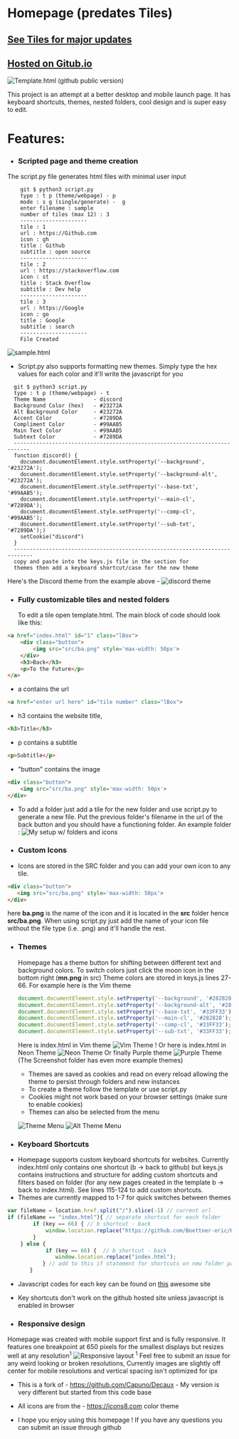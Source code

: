# Homepage (predates Tiles)
## [See Tiles for major updates](https://github.com/Boettner-eric/Tiles)

## [Hosted on Gitub.io](https://boettner-eric.github.io/Homepage/)
![Template.html (github public version)](screenshots/gogh_theme.png)

This project is an attempt at a better desktop and mobile launch page.  It has keyboard shortcuts, themes, nested folders, cool design and is super easy to edit.


# Features:
* ### Scripted page and theme creation
 The script.py file generates html files with minimal user input
```
    git $ python3 script.py
    type : t p (theme/webpage) - p
    mode : s g (single/generate) -  g
    enter filename : sample
    number of tiles (max 12) : 3
    ---------------------
    tile : 1
    url : https://Github.com
    icon : gh
    title : Github
    subtitle : open source
    ---------------------
    tile : 2
    url : https://stackoverflow.com
    icon : st
    title : Stack Overflow
    subtitle : Dev help
    ---------------------
    tile : 3
    url : https://Google
    icon : go
    title : Google
    subtitle : search
    ---------------------
    File Created
```
 ![sample.html](screenshots/example.png)
 * Script.py also supports formatting new themes. Simply type the hex values for each color and it'll write the javascript for you

```
  git $ python3 script.py
  type : t p (theme/webpage) - t
  Theme Name               - discord
  Background Color (hex)   - #23272A
  Alt Background Color     - #23272A
  Accent Color             - #7289DA
  Compliment Color         - #99AAB5
  Main Text Color          - #99AAB5
  Subtext Color            - #7289DA
  ---------------------------------------------------------------------------
  function discord() {
    document.documentElement.style.setProperty('--background', '#23272A');
    document.documentElement.style.setProperty('--background-alt', '#23272A');
    document.documentElement.style.setProperty('--base-txt', '#99AAB5');
    document.documentElement.style.setProperty('--main-cl', '#7289DA');
    document.documentElement.style.setProperty('--comp-cl', '#99AAB5');
    document.documentElement.style.setProperty('--sub-txt', '#7289DA');)
    setCookie("discord")
  }
  ----------------------------------------------------------------------------
  copy and paste into the keys.js file in the section for
  themes then add a keyboard shortcut/case for the new theme
```
Here's the Discord theme from the example above -
![discord theme](screenshots/discord_theme.png)
* ### Fully customizable tiles and nested folders
   To edit a tile open template.html.  The main block of code should look like this:
```html
<a href="index.html" id="1" class="lBox">
	<div class="button">
	    <img src="src/ba.png" style='max-width: 50px'>
	</div>
	<h3>Back</h3>
    <p>To the Future</p>
</a>
```
  - a contains the url
  ```html
  <a href="enter url here" id="tile number" class="lBox">
  ```
  - h3 contains the website title,
  ```Html
  <h3>Title</h3>
  ```
  - p contains a  subtitle
  ```Html
  <p>Subtitle</p>
  ```
  - "button" contains the image
  ```html
  <div class="button">
      <img src="src/ba.png" style='max-width: 50px'>
  </div>
  ```
  - To add a folder just add a tile for the new folder and use script.py to generate a new file. Put the previous folder's filename in the url of the back button and you should have a functioning folder. An example folder :
![My setup w/ folders and icons](screenshots/folder.png)

* ### Custom Icons
 - Icons are stored in the SRC folder and you can add your own icon to any tile.
 ```html
 <div class="button">
    <img src="src/ba.png" style='max-width: 50px'>
 </div>
 ```
 here **ba.png** is the name of the icon and it is located in the **src** folder hence **src/ba.png**.  When using script.py just add the name of your icon file without the file type (i.e. .png) and it'll handle the rest.

* ### Themes
    Homepage has a theme  button for shifting between different text and background colors. To switch colors just click the moon icon in the bottom right (**mn.png** in src) Theme colors are stored in keys.js lines 27-66.  For example here is the Vim theme
    ```javascript
    document.documentElement.style.setProperty('--background', '#282828');
    document.documentElement.style.setProperty('--background-alt', '#282828');
    document.documentElement.style.setProperty('--base-txt', '#33FF33');
    document.documentElement.style.setProperty('--main-cl', '#282828');
    document.documentElement.style.setProperty('--comp-cl', '#33FF33');
    document.documentElement.style.setProperty('--sub-txt', '#33FF33');
    ```
  Here is index.html in Vim theme
  ![Vim Theme !](screenshots/vim_theme.png)
  Or here is index.html in Neon Theme
  ![Neon Theme](screenshots/neon_theme.png)
  Or finally Purple theme
  ![Purple Theme](screenshots/purple_theme.png)
  (The Screenshot folder has even more example themes)
  * Themes are saved as cookies and read on every reload allowing the theme to persist through folders and new instances
  * To create a theme follow the template or use script.py
  * Cookies might not work based on your browser settings (make sure to enable cookies)
  * Themes can also be selected from the menu
  
  ![Theme Menu](screenshots/list_theme.png)
  ![Alt Theme Menu](screenshots/list2_theme.png)
* ### Keyboard Shortcuts
 - Homepage supports custom keyboard shortcuts for websites.  Currently index.html only contains one shortcut (b -> back to github) but keys.js contains instructions and structure for adding custom shortcuts and filters based on folder (for any new pages created in the template b -> back to index.html). See lines 115-124 to add custom shortcuts.
 - Themes are currently mapped to 1-7 for quick switches between themes
 ```javascript
 var fileName = location.href.split("/").slice(-1) // current url
 if (fileName == "index.html"){ // separate shortcut for each folder
         if (key == 66) { // b shortcut - back
             window.location.replace("https://github.com/Boettner-eric/Homepage"); // add to this if statement for shortcuts on index.html
         }
     } else {
             if (key == 66) {  // b shortcut - back
                window.location.replace("index.html");
            } // add to this if statement for shortcuts on new folder pages
        }
 ```
 * Javascript codes for each key can be found on [this](keycode.info) awesome site
 * Key shortcuts don't work on the github hosted site unless javascript is enabled in browser

* ### Responsive design
 Homepage was created with mobile support first and is fully responsive.  It features one breakpoint at 650 pixels for the smallest displays but resizes well at any resolution<sup>1</sup>
![Responsive layout](screenshots/responsive.png)
<sup>1</sup> Feel free to submit an issue for any weird looking or broken resolutions, Currently images are slightly off center for mobile resolutions and vertical spacing isn't optimized for ipx


* This is a fork of - https://github.com/Capuno/Decaux - My version is very different but started from this code base

* All icons are from the - https://icons8.com color theme

* I hope you enjoy using this homepage ! If you have any questions you can submit an issue through github

